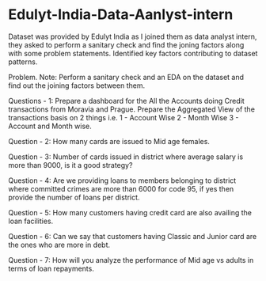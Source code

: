 # Edulyt-India-Data-Aanlyst-intern
Dataset was provided by Edulyt India as I joined them as data analyst intern, they asked to perform a sanitary check and find the joning factors along with some problem statements.
Identified key factors contributing to dataset patterns.

Problem. Note: Perform a sanitary check and an EDA on the dataset and find out the joining factors between them.

Questions - 1: Prepare a dashboard for the All the Accounts doing Credit transactions from Moravia and Prague. Prepare the Aggregated View of the transactions basis on 2 things i.e. 1 - Account Wise 2 - Month Wise 3 - Account and Month wise.

Question - 2: How many cards are issued to Mid age females.

Question - 3: Number of cards issued in district where average salary is more than 9000, is it a good strategy?

Question - 4: Are we providing loans to members belonging to district where committed crimes are more than 6000 for code 95, if yes then provide the number of loans per district.

Question - 5: How many customers having credit card are also availing the loan facilities.

Question - 6: Can we say that customers having Classic and Junior card are the ones who are more in debt.

Question - 7: How will you analyze the performance of Mid age vs adults in terms of loan repayments.
